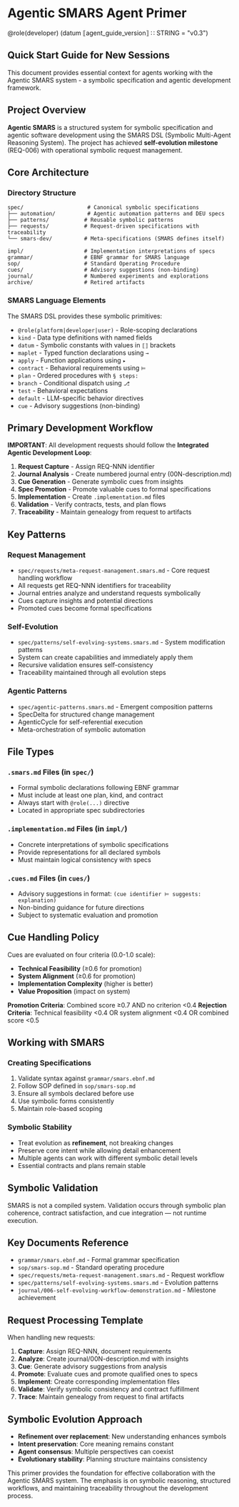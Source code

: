 # Agentic SMARS Agent Primer

@role(developer)
(datum ⟦agent_guide_version⟧ ∷ STRING = "v0.3")

## Quick Start Guide for New Sessions

This document provides essential context for agents working with the Agentic SMARS system - a symbolic specification and agentic development framework.

## Project Overview

**Agentic SMARS** is a structured system for symbolic specification and agentic software development using the SMARS DSL (Symbolic Multi-Agent Reasoning System). The project has achieved **self-evolution milestone** (REQ-006) with operational symbolic request management.

## Core Architecture

### Directory Structure
```
spec/                    # Canonical symbolic specifications
├── automation/          # Agentic automation patterns and DEU specs
├── patterns/           # Reusable symbolic patterns
├── requests/           # Request-driven specifications with traceability
└── smars-dev/          # Meta-specifications (SMARS defines itself)

impl/                   # Implementation interpretations of specs
grammar/                # EBNF grammar for SMARS language
sop/                    # Standard Operating Procedure
cues/                   # Advisory suggestions (non-binding)
journal/                # Numbered experiments and explorations
archive/                # Retired artifacts
```

### SMARS Language Elements

The SMARS DSL provides these symbolic primitives:

- `@role(platform|developer|user)` - Role-scoping declarations
- `kind` - Data type definitions with named fields
- `datum` - Symbolic constants with values in `⟦⟧` brackets
- `maplet` - Typed function declarations using `→`
- `apply` - Function applications using `▸`
- `contract` - Behavioral requirements using `⊨`
- `plan` - Ordered procedures with `§ steps:`
- `branch` - Conditional dispatch using `⎇`
- `test` - Behavioral expectations
- `default` - LLM-specific behavior directives
- `cue` - Advisory suggestions (non-binding)

## Primary Development Workflow

**IMPORTANT**: All development requests should follow the **Integrated Agentic Development Loop**:

1. **Request Capture** - Assign REQ-NNN identifier
2. **Journal Analysis** - Create numbered journal entry (00N-description.md)
3. **Cue Generation** - Generate symbolic cues from insights
4. **Spec Promotion** - Promote valuable cues to formal specifications
5. **Implementation** - Create `.implementation.md` files
6. **Validation** - Verify contracts, tests, and plan flows
7. **Traceability** - Maintain genealogy from request to artifacts

## Key Patterns

### Request Management
- `spec/requests/meta-request-management.smars.md` - Core request handling workflow
- All requests get REQ-NNN identifiers for traceability
- Journal entries analyze and understand requests symbolically
- Cues capture insights and potential directions
- Promoted cues become formal specifications

### Self-Evolution
- `spec/patterns/self-evolving-systems.smars.md` - System modification patterns
- System can create capabilities and immediately apply them
- Recursive validation ensures self-consistency
- Traceability maintained through all evolution steps

### Agentic Patterns
- `spec/agentic-patterns.smars.md` - Emergent composition patterns
- SpecDelta for structured change management
- AgenticCycle for self-referential execution
- Meta-orchestration of symbolic automation

## File Types

### `.smars.md` Files (in `spec/`)
- Formal symbolic declarations following EBNF grammar
- Must include at least one plan, kind, and contract
- Always start with `@role(...)` directive
- Located in appropriate spec subdirectories

### `.implementation.md` Files (in `impl/`)
- Concrete interpretations of symbolic specifications
- Provide representations for all declared symbols
- Must maintain logical consistency with specs

### `.cues.md` Files (in `cues/`)
- Advisory suggestions in format: `(cue identifier ⊨ suggests: explanation)`
- Non-binding guidance for future directions
- Subject to systematic evaluation and promotion

## Cue Handling Policy

Cues are evaluated on four criteria (0.0-1.0 scale):
- **Technical Feasibility** (≥0.6 for promotion)
- **System Alignment** (≥0.6 for promotion)
- **Implementation Complexity** (higher is better)
- **Value Proposition** (impact on system)

**Promotion Criteria**: Combined score ≥0.7 AND no criterion <0.4
**Rejection Criteria**: Technical feasibility <0.4 OR system alignment <0.4 OR combined score <0.5

## Working with SMARS

### Creating Specifications
1. Validate syntax against `grammar/smars.ebnf.md`
2. Follow SOP defined in `sop/smars-sop.md`
3. Ensure all symbols declared before use
4. Use symbolic forms consistently
5. Maintain role-based scoping

### Symbolic Stability
- Treat evolution as **refinement**, not breaking changes
- Preserve core intent while allowing detail enhancement
- Multiple agents can work with different symbolic detail levels
- Essential contracts and plans remain stable

## Symbolic Validation

SMARS is not a compiled system. Validation occurs through symbolic plan coherence, contract satisfaction, and cue integration — not runtime execution.

## Key Documents Reference

- `grammar/smars.ebnf.md` - Formal grammar specification
- `sop/smars-sop.md` - Standard operating procedure
- `spec/requests/meta-request-management.smars.md` - Request workflow
- `spec/patterns/self-evolving-systems.smars.md` - Evolution patterns
- `journal/006-self-evolving-workflow-demonstration.md` - Milestone achievement

## Request Processing Template

When handling new requests:

1. **Capture**: Assign REQ-NNN, document requirements
2. **Analyze**: Create journal/00N-description.md with insights
3. **Cue**: Generate advisory suggestions from analysis
4. **Promote**: Evaluate cues and promote qualified ones to specs
5. **Implement**: Create corresponding implementation files
6. **Validate**: Verify symbolic consistency and contract fulfillment
7. **Trace**: Maintain genealogy from request to final artifacts

## Symbolic Evolution Approach

- **Refinement over replacement**: New understanding enhances symbols
- **Intent preservation**: Core meaning remains constant
- **Agent consensus**: Multiple perspectives can coexist
- **Evolutionary stability**: Planning structure maintains consistency

This primer provides the foundation for effective collaboration with the Agentic SMARS system. The emphasis is on symbolic reasoning, structured workflows, and maintaining traceability throughout the development process.